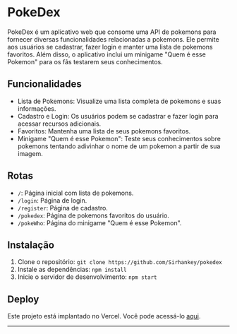 # PokeDex

PokeDex é um aplicativo web que consome uma API de pokemons para fornecer diversas funcionalidades relacionadas a pokemons. Ele permite aos usuários se cadastrar, fazer login e manter uma lista de pokemons favoritos. Além disso, o aplicativo inclui um minigame "Quem é esse Pokemon" para os fãs testarem seus conhecimentos.

## Funcionalidades

- Lista de Pokemons: Visualize uma lista completa de pokemons e suas informações.
- Cadastro e Login: Os usuários podem se cadastrar e fazer login para acessar recursos adicionais.
- Favoritos: Mantenha uma lista de seus pokemons favoritos.
- Minigame "Quem é esse Pokemon": Teste seus conhecimentos sobre pokemons tentando adivinhar o nome de um pokemon a partir de sua imagem.

## Rotas

- `/`: Página inicial com lista de pokemons.
- `/login`: Página de login.
- `/register`: Página de cadastro.
- `/pokedex`: Página de pokemons favoritos do usuário.
- `/pokeWho`: Página do minigame "Quem é esse Pokemon".

## Instalação

1. Clone o repositório: `git clone https://github.com/Sirhankey/pokedex`
2. Instale as dependências: `npm install`
3. Inicie o servidor de desenvolvimento: `npm start`

## Deploy

Este projeto está implantado no Vercel. Você pode acessá-lo [aqui](https://pokedex-pi-blue.vercel.app/home).

---